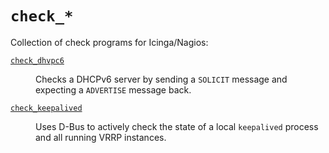 # `check_*`

Collection of check programs for Icinga/Nagios:

<dl>
<dt>

[`check_dhvpc6`](cmd/check_dhcpv6/README.md)

</dt>
<dd>

Checks a DHCPv6 server by sending a `SOLICIT` message and expecting a `ADVERTISE` message back.

</dd>
<dt>

[`check_keepalived`](cmd/check_keepalived/README.md)

</dt>
<dd>

Uses D-Bus to actively check the state of a local `keepalived` process and all running VRRP instances.

</dd>
</dl>
